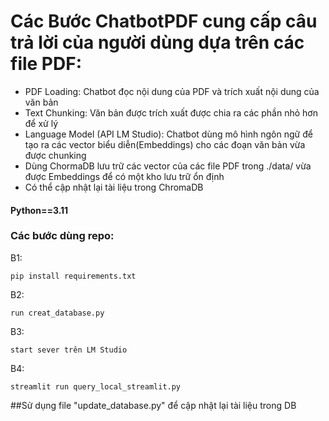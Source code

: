 # Các Bước ChatbotPDF cung cấp câu trả lời của người dùng dựa trên các file PDF:

- PDF Loading: Chatbot đọc nội dung của PDF và trích xuất nội dung của văn bản  
- Text Chunking: Văn bản được trích xuất được chia ra các phần nhỏ hơn để xử lý
- Language Model (API LM Studio): Chatbot dùng mô hình ngôn ngữ để tạo ra các vector biểu diễn(Embeddings) cho các đoạn văn bản vừa được chunking
- Dùng ChormaDB lưu trữ các vector của các file PDF trong ./data/ vừa được Embeddings để có một kho lưu trữ ổn định
- Có thể cập nhật lại tài liệu trong ChromaDB


#### Python==3.11
### Các bước dùng repo:
B1:
```
pip install requirements.txt
```
B2:
```
run creat_database.py
```
B3:
```
start sever trên LM Studio
```

B4:
```
streamlit run query_local_streamlit.py
```

##Sử dụng file "update_database.py" để cập nhật lại tài liệu trong DB